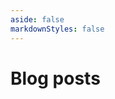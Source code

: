 ```yaml
---
aside: false
markdownStyles: false
---
```


<script setup lang="ts">
import ArticleList from '../.vitepress/theme/components/ArticleList.vue'
</script>

# Blog posts

<ArticleList />
